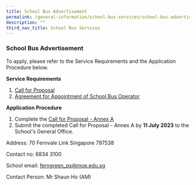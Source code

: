 ```yaml
---
title: School Bus Advertisement
permalink: /general-information/school-bus-services/school-bus-advertisement/
description: ""
third_nav_title: School Bus Services
---
```

### School Bus Advertisement
To apply, please refer to the Service Requirements and the Application Procedure below.

**Service Requirements**
1. [Call for Proposal](/files/School%20Bus/call%20for%20proposals%20(version%20june%202023).pdf)
2. [Agreement for Appointment of School Bus Operator](/files/School%20Bus/agreement%20for%20appointment%20of%20school%20bus%20operator%20(version%20june%202023).pdf)

**Application Procedure**
1. Complete the [Call for Proposal - Annex A](/files/School%20Bus/call%20for%20proposal%20annex%20a%20(version%20june%202023).pdf)
2. Submit the completed Call for Proposal - Annex A by **11 July 2023** to the School's General Office.

Address: 70 Fernvale Link Singapore 797538

Contact no: 6834 3100

School email: [ferngreen\_ps@moe.edu.sg](mailto:ferngreen_ps@moe.edu.sg)

Contact Person: Mr Shaun Ho (AM)